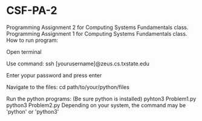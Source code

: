 # CSF-PA-2
Programming Assignment 2 for Computing Systems Fundamentals class.
Programming Assignment 1 for Computing Systems Fundamentals class. How to run program:

Open terminal

Use command: ssh [yourusername]@zeus.cs.txstate.edu

Enter yopur password and press enter

Navigate to the files: cd path/to/your/python/files

Run the python programs: (Be sure python is installed) pyhton3 Problem1.py python3 Problem2.py Depending on your system, the command may be 'python' or 'python3'
